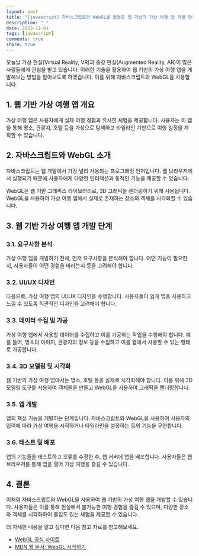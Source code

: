 ```yaml
---
layout: post
title: "[javascript] 자바스크립트와 WebGL을 활용한 웹 기반의 가상 여행 앱 개발 방법"
description: " "
date: 2023-11-01
tags: [javascript]
comments: true
share: true
---
```


오늘날 가상 현실(Virtual Reality, VR)과 증강 현실(Augmented Reality, AR)이 많은 사람들에게 관심을 받고 있습니다. 이러한 기술을 활용하여 웹 기반의 가상 여행 앱을 개발해보는 방법을 알아보도록 하겠습니다. 이를 위해 자바스크립트와 WebGL을 사용합니다.

## 1. 웹 기반 가상 여행 앱 개요

가상 여행 앱은 사용자에게 실제 여행 경험과 유사한 체험을 제공합니다. 사용자는 이 앱을 통해 명소, 관광지, 호텔 등을 가상으로 탐색하고 타임라인 기반으로 여행 일정을 계획할 수 있습니다.

## 2. 자바스크립트와 WebGL 소개

자바스크립트는 웹 개발에서 가장 널리 사용되는 프로그래밍 언어입니다. 웹 브라우저에서 실행되기 때문에 사용자에게 다양한 인터랙션과 동적인 기능을 제공할 수 있습니다.

WebGL은 웹 기반 그래픽스 라이브러리로, 3D 그래픽을 렌더링하기 위해 사용됩니다. WebGL을 사용하여 가상 여행 앱에서 실제로 존재하는 장소와 객체를 시각화할 수 있습니다.

## 3. 웹 기반 가상 여행 앱 개발 단계

### 3.1. 요구사항 분석

가상 여행 앱을 개발하기 전에, 먼저 요구사항을 분석해야 합니다. 어떤 기능이 필요한지, 사용자들이 어떤 경험을 바라는지 등을 고려해야 합니다.

### 3.2. UI/UX 디자인

다음으로, 가상 여행 앱의 UI/UX 디자인을 수행합니다. 사용자들이 쉽게 앱을 사용하고 느낄 수 있도록 직관적인 디자인을 고려해야 합니다.

### 3.3. 데이터 수집 및 가공

가상 여행 앱에서 사용할 데이터를 수집하고 이를 가공하는 작업을 수행해야 합니다. 예를 들어, 명소의 이미지, 관광지의 정보 등을 수집하고 이를 웹에서 사용할 수 있는 형태로 가공합니다.

### 3.4. 3D 모델링 및 시각화

웹 기반의 가상 여행 앱에서는 명소, 호텔 등을 실제로 시각화해야 합니다. 이를 위해 3D 모델링 도구를 사용하여 객체들을 만들고 WebGL을 사용하여 그래픽을 렌더링합니다.

### 3.5. 앱 개발

앱의 핵심 기능을 개발하는 단계입니다. 자바스크립트와 WebGL을 사용하여 사용자의 입력에 따라 가상 여행을 시작하거나 타임라인을 설정하는 등의 기능을 구현합니다.

### 3.6. 테스트 및 배포

앱의 기능들을 테스트하고 오류를 수정한 후, 웹 서버에 앱을 배포합니다. 사용자들은 웹 브라우저를 통해 앱을 열어 가상 여행을 즐길 수 있습니다.

## 4. 결론

이처럼 자바스크립트와 WebGL을 사용하여 웹 기반의 가상 여행 앱을 개발할 수 있습니다. 사용자들은 이를 통해 현실에서 불가능한 여행 경험을 즐길 수 있으며, 다양한 장소와 객체를 시각화하여 몰입도 있는 체험을 제공할 수 있습니다.

더 자세한 내용을 알고 싶다면 다음 참고 자료를 참고해보세요.

- [WebGL 공식 사이트](https://get.webgl.org/)
- [MDN 웹 문서: WebGL 시작하기](https://developer.mozilla.org/ko/docs/Web/API/WebGL_API/Tutorial/Getting_started_with_WebGL)